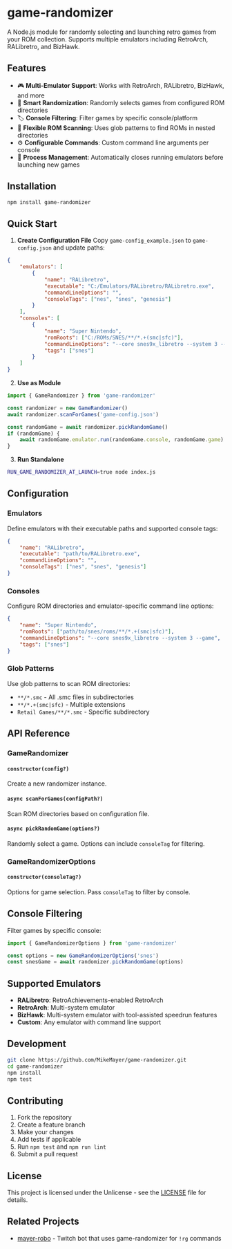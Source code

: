 # game-randomizer

A Node.js module for randomly selecting and launching retro games from your ROM collection. Supports multiple emulators including RetroArch, RALibretro, and BizHawk.

## Features

- 🎮 **Multi-Emulator Support**: Works with RetroArch, RALibretro, BizHawk, and more
- 🎲 **Smart Randomization**: Randomly selects games from configured ROM directories
- 🏷️ **Console Filtering**: Filter games by specific console/platform
- 📁 **Flexible ROM Scanning**: Uses glob patterns to find ROMs in nested directories
- ⚙️ **Configurable Commands**: Custom command line arguments per console
- 🔄 **Process Management**: Automatically closes running emulators before launching new games

## Installation

```bash
npm install game-randomizer
```

## Quick Start

1. **Create Configuration File**
   Copy `game-config_example.json` to `game-config.json` and update paths:

```json
{
    "emulators": [
        {
            "name": "RALibretro",
            "executable": "C:/Emulators/RALibretro/RALibretro.exe",
            "commandLineOptions": "",
            "consoleTags": ["nes", "snes", "genesis"]
        }
    ],
    "consoles": [
        {
            "name": "Super Nintendo",
            "romRoots": ["C:/ROMs/SNES/**/*.+(smc|sfc)"],
            "commandLineOptions": "--core snes9x_libretro --system 3 --game",
            "tags": ["snes"]
        }
    ]
}
```

2. **Use as Module**

```javascript
import { GameRandomizer } from 'game-randomizer'

const randomizer = new GameRandomizer()
await randomizer.scanForGames('game-config.json')

const randomGame = await randomizer.pickRandomGame()
if (randomGame) {
    await randomGame.emulator.run(randomGame.console, randomGame.game)
}
```

3. **Run Standalone**

```bash
RUN_GAME_RANDOMIZER_AT_LAUNCH=true node index.js
```

## Configuration

### Emulators
Define emulators with their executable paths and supported console tags:

```json
{
    "name": "RALibretro",
    "executable": "path/to/RALibretro.exe",
    "commandLineOptions": "",
    "consoleTags": ["nes", "snes", "genesis"]
}
```

### Consoles
Configure ROM directories and emulator-specific command line options:

```json
{
    "name": "Super Nintendo",
    "romRoots": ["path/to/snes/roms/**/*.+(smc|sfc)"],
    "commandLineOptions": "--core snes9x_libretro --system 3 --game",
    "tags": ["snes"]
}
```

### Glob Patterns
Use glob patterns to scan ROM directories:
- `**/*.smc` - All .smc files in subdirectories
- `**/*.+(smc|sfc)` - Multiple extensions
- `Retail Games/**/*.smc` - Specific subdirectory

## API Reference

### GameRandomizer

#### `constructor(config?)`
Create a new randomizer instance.

#### `async scanForGames(configPath?)`
Scan ROM directories based on configuration file.

#### `async pickRandomGame(options?)`
Randomly select a game. Options can include `consoleTag` for filtering.

### GameRandomizerOptions

#### `constructor(consoleTag?)`
Options for game selection. Pass `consoleTag` to filter by console.

## Console Filtering

Filter games by specific console:

```javascript
import { GameRandomizerOptions } from 'game-randomizer'

const options = new GameRandomizerOptions('snes')
const snesGame = await randomizer.pickRandomGame(options)
```

## Supported Emulators

- **RALibretro**: RetroAchievements-enabled RetroArch
- **RetroArch**: Multi-system emulator
- **BizHawk**: Multi-system emulator with tool-assisted speedrun features
- **Custom**: Any emulator with command line support

## Development

```bash
git clone https://github.com/MikeMayer/game-randomizer.git
cd game-randomizer
npm install
npm test
```

## Contributing

1. Fork the repository
2. Create a feature branch
3. Make your changes
4. Add tests if applicable
5. Run `npm test` and `npm run lint`
6. Submit a pull request

## License

This project is licensed under the Unlicense - see the [LICENSE](LICENSE) file for details.

## Related Projects

- [mayer-robo](https://github.com/MikeMayer/mayer-robo) - Twitch bot that uses game-randomizer for `!rg` commands

